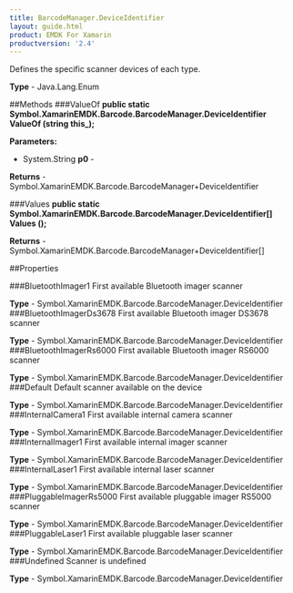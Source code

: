 ```yaml
---
title: BarcodeManager.DeviceIdentifier
layout: guide.html 
product: EMDK For Xamarin 
productversion: '2.4' 
---
```

Defines the specific scanner devices of each type.

**Type** - Java.Lang.Enum

##Methods
###ValueOf
**public static Symbol.XamarinEMDK.Barcode.BarcodeManager.DeviceIdentifier ValueOf (string this_);**


        

**Parameters:** 

* System.String **p0** - 

**Returns** - Symbol.XamarinEMDK.Barcode.BarcodeManager+DeviceIdentifier

###Values
**public static Symbol.XamarinEMDK.Barcode.BarcodeManager.DeviceIdentifier[] Values ();**


        


**Returns** - Symbol.XamarinEMDK.Barcode.BarcodeManager+DeviceIdentifier[]

##Properties

###BluetoothImager1
First available Bluetooth imager scanner

**Type** - Symbol.XamarinEMDK.Barcode.BarcodeManager.DeviceIdentifier
###BluetoothImagerDs3678
First available Bluetooth imager DS3678 scanner

**Type** - Symbol.XamarinEMDK.Barcode.BarcodeManager.DeviceIdentifier
###BluetoothImagerRs6000
First available Bluetooth imager RS6000 scanner

**Type** - Symbol.XamarinEMDK.Barcode.BarcodeManager.DeviceIdentifier
###Default
Default scanner available on the device

**Type** - Symbol.XamarinEMDK.Barcode.BarcodeManager.DeviceIdentifier
###InternalCamera1
First available internal camera scanner

**Type** - Symbol.XamarinEMDK.Barcode.BarcodeManager.DeviceIdentifier
###InternalImager1
First available internal imager scanner

**Type** - Symbol.XamarinEMDK.Barcode.BarcodeManager.DeviceIdentifier
###InternalLaser1
First available internal laser scanner

**Type** - Symbol.XamarinEMDK.Barcode.BarcodeManager.DeviceIdentifier
###PluggableImagerRs5000
First available pluggable imager RS5000 scanner

**Type** - Symbol.XamarinEMDK.Barcode.BarcodeManager.DeviceIdentifier
###PluggableLaser1
First available pluggable laser scanner

**Type** - Symbol.XamarinEMDK.Barcode.BarcodeManager.DeviceIdentifier
###Undefined
Scanner is undefined

**Type** - Symbol.XamarinEMDK.Barcode.BarcodeManager.DeviceIdentifier



